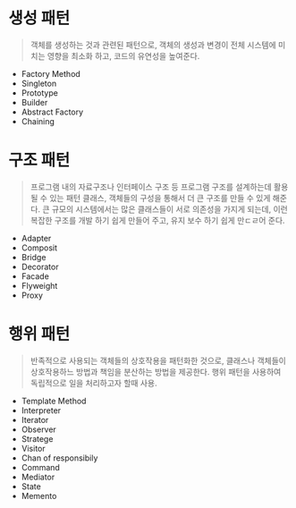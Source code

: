 # 생성 패턴

> 객체를 생성하는 것과 관련된 패턴으로, 객체의 생성과 변경이 전체 시스템에 미치는 영향을 최소화 하고, 코드의 유연성을 높여준다.

* Factory Method
* Singleton
* Prototype
* Builder
* Abstract Factory
* Chaining

# 구조 패턴

> 프로그램 내의 자료구조나 인터페이스 구조 등 프로그램 구조를 설계하는데 활용 될 수 있는 패턴 
클래스, 객체들의 구성을 통해서 더 큰 구조를 만들 수 있게 해준다.
큰 규모의 시스템에서는 많은 클래스들이 서로 의존성을 가지게 되는데, 이런 복잡한 구조를 개발 하기 쉽게 만들어 주고, 유지 보수 하기 쉽게 만ㄷㄹ어 준다.

* Adapter
* Composit
* Bridge
* Decorator
* Facade
* Flyweight
* Proxy

# 행위 패턴

> 반족적으로 사용되는 객체들의 상호작용을 패턴화한 것으로, 클래스나 객체들이 상호작용하느 방법과 책임을 분산하는 방법을 제공한다. 행위 패턴을 사용하여 독립적으로 일을 처리하고자 할때 사용.

* Template Method
* Interpreter
* Iterator
* Observer
* Stratege
* Visitor
* Chan of responsibily
* Command
* Mediator
* State
* Memento
